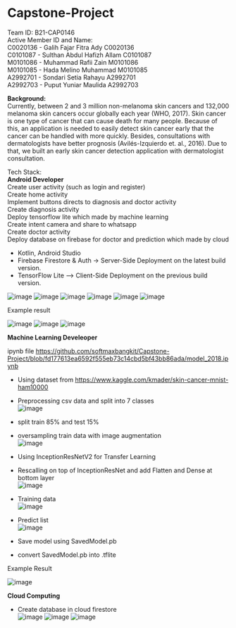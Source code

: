 # Capstone-Project

Team ID: B21-CAP0146<br /> 
Active Member ID and Name:<br /> 
 C0020136 - Galih Fajar Fitra Ady C0020136<br /> 
 C0101087 - Sulthan Abdul Hafizh Allam C0101087<br /> 
 M0101086 - Muhammad Rafii Zain M0101086<br /> 
 M0101085 - Hada Melino Muhammad M0101085 <br /> 
 A2992701 - Sondari Setia Rahayu A2992701<br /> 
 A2992703 - Puput Yuniar Maulida A2992703<br /> 

**Background:** <br /> 
Currently, between 2 and 3 million non-melanoma skin cancers and 132,000 melanoma skin cancers occur globally each year (WHO, 2017). Skin cancer is one type of cancer that can cause death for many people. Because of this, an application is needed to easily detect skin cancer early that the cancer can be handled with more quickly. Besides, consultations with dermatologists have better prognosis (Avilés-Izquierdo et. al., 2016). Due to that, we built an early skin cancer detection application with dermatologist consultation.

Tech Stack:<br />
**Android Developer**<br /> 
Create user activity (such as login and register)<br /> 
Create home activity <br /> 
Implement buttons directs to diagnosis and doctor activity<br /> 
Create diagnosis activity<br /> 
Deploy tensorflow lite which made by machine learning<br /> 
Create intent camera and share to whatsapp<br /> 
Create doctor activity<br /> 
Deploy database on firebase for doctor and prediction which made by cloud<br /> 

- Kotlin, Android Studio
- Firebase Firestore & Auth -> Server-Side Deployment on the latest build version.
- TensorFlow Lite --> Client-Side Deployment on the previous build version.

![image](https://user-images.githubusercontent.com/56616689/120763740-b8dd7780-c541-11eb-88ae-fb9f439cffe2.png)
![image](https://user-images.githubusercontent.com/56616689/120763777-c266df80-c541-11eb-8edd-c9f7c0a44047.png)
![image](https://user-images.githubusercontent.com/56616689/120763825-cdba0b00-c541-11eb-89b3-d21868f671f7.png)
![image](https://user-images.githubusercontent.com/56616689/120763877-dad6fa00-c541-11eb-9e12-0f29505b93a9.png)
![image](https://user-images.githubusercontent.com/56616689/120763924-e75b5280-c541-11eb-96f2-faba48bbcfb0.png)
![image](https://user-images.githubusercontent.com/56616689/120763637-9ea39980-c541-11eb-82c7-a44566521893.png)

Example result


![image](https://user-images.githubusercontent.com/56616689/120764254-31443880-c542-11eb-8922-c8e02d97cd08.png)
![image](https://user-images.githubusercontent.com/56616689/120764067-0823a800-c542-11eb-8681-32b2f4114ad4.png)
![image](https://user-images.githubusercontent.com/56616689/120764136-15d92d80-c542-11eb-9358-61bb524a4a18.png)

**Machine Learning Develeoper**<br /> 

ipynb file https://github.com/softmaxbangkit/Capstone-Project/blob/fd177613ea6592f555eb73c14cbd5bf43bb86ada/model_2018.ipynb
- Using dataset from https://www.kaggle.com/kmader/skin-cancer-mnist-ham10000 <br /> 
- Preprocessing csv data and split into 7 classes <br /> 
![image](https://github.com/softmaxbangkit/Capstone-Project/blob/eff9f661235f886b7c03e40095cdea12b935e201/Machine%20Learning%20Screenshot/7%20classes.jpg)

- split train 85% and test 15% <br /> 
- oversampling train data with image augmentation <br />
![image](https://github.com/softmaxbangkit/Capstone-Project/blob/eeb05c0bfecc3a418f4d56af4325cc543db84fd6/Machine%20Learning%20Screenshot/Train%20Test%20Split%20Augmentation.jpg)

- Using InceptionResNetV2 for Transfer Learning <br /> 
- Rescalling on top of InceptionResNet and add Flatten and Dense at bottom layer <br /> 
![image](https://github.com/softmaxbangkit/Capstone-Project/blob/eeb05c0bfecc3a418f4d56af4325cc543db84fd6/Machine%20Learning%20Screenshot/Parameter.jpg)

- Training data <br />
![image](https://github.com/softmaxbangkit/Capstone-Project/blob/eeb05c0bfecc3a418f4d56af4325cc543db84fd6/Machine%20Learning%20Screenshot/Graph%20per%20epoch.jpg)

- Predict list <br />
![image](https://github.com/softmaxbangkit/Capstone-Project/blob/eeb05c0bfecc3a418f4d56af4325cc543db84fd6/Machine%20Learning%20Screenshot/Predict%20List.jpg)

- Save  model using SavedModel.pb <br /> 
- convert SavedModel.pb into .tflite <br /> 

Example Result

![image](https://github.com/softmaxbangkit/Capstone-Project/blob/eeb05c0bfecc3a418f4d56af4325cc543db84fd6/Machine%20Learning%20Screenshot/Result%201.jpg)

**Cloud Computing**<br /> 
- Create database in cloud firestore<br /> 
![image](https://github.com/softmaxbangkit/Capstone-Project/blob/main/Cloud%20Computing%20Screenshot/Firestore1.jpg)
![image](https://github.com/softmaxbangkit/Capstone-Project/blob/eeb05c0bfecc3a418f4d56af4325cc543db84fd6/Cloud%20Computing%20Screenshot/Firestore2.jpg)
![image](https://github.com/softmaxbangkit/Capstone-Project/blob/eeb05c0bfecc3a418f4d56af4325cc543db84fd6/Cloud%20Computing%20Screenshot/Firestore3.jpg)
